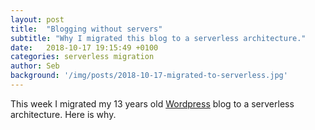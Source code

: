 ```yaml
---
layout: post
title:  "Blogging without servers"
subtitle: "Why I migrated this blog to a serverless architecture."
date:   2018-10-17 19:15:49 +0100
categories: serverless migration
author: Seb
background: '/img/posts/2018-10-17-migrated-to-serverless.jpg'
---
```


This week I migrated my 13 years old [Wordpress][wordpress.org] blog to a serverless architecture.  Here is why.  


[wordpress.org]: https://wordpress.org